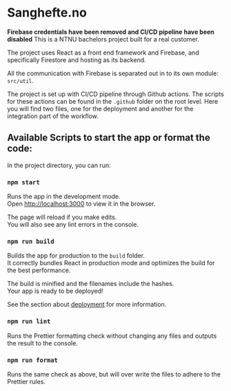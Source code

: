 # Sanghefte.no

**Firebase credentials have been removed and CI/CD pipeline have been disabled**
This is a NTNU bachelors project built for a real customer. 

The project uses React as a front end framework and Firebase, and specifically Firestore and hosting
as its backend.

All the communication with Firebase is separated out in to its own module: `src/util`.

The project is set up with CI/CD pipeline through Github actions. The scripts for these actions can be found in the 
`.github` folder on the root level. Here you will find two files, one for the deployment and another for the integration 
part of the workflow.

## Available Scripts to start the app or format the code:

In the project directory, you can run:

### `npm start`

Runs the app in the development mode.\
Open [http://localhost:3000](http://localhost:3000) to view it in the browser.

The page will reload if you make edits.\
You will also see any lint errors in the console.

### `npm run build`

Builds the app for production to the `build` folder.\
It correctly bundles React in production mode and optimizes the build for the best performance.

The build is minified and the filenames include the hashes.\
Your app is ready to be deployed!

See the section about [deployment](https://facebook.github.io/create-react-app/docs/deployment) for more information.

### `npm run lint`

Runs the Prettier formatting check without changing any files and 
outputs the result to the console.

### `npm run format`

Runs the same check as above, but will over write the files to adhere to the Prettier rules.
